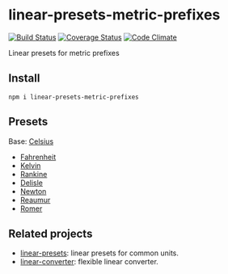 # linear-presets-metric-prefixes

[![Build Status](https://travis-ci.org/javiercejudo/linear-presets-metric-prefixes.svg)](https://travis-ci.org/javiercejudo/linear-presets-metric-prefixes)
[![Coverage Status](https://coveralls.io/repos/javiercejudo/linear-presets-metric-prefixes/badge.svg?branch=master)](https://coveralls.io/r/javiercejudo/linear-presets-metric-prefixes?branch=master)
[![Code Climate](https://codeclimate.com/github/javiercejudo/linear-presets-metric-prefixes/badges/gpa.svg)](https://codeclimate.com/github/javiercejudo/linear-presets-metric-prefixes)

Linear presets for metric prefixes

## Install

    npm i linear-presets-metric-prefixes

## Presets

Base: [Celsius](https://en.wikipedia.org/wiki/Celsius)

- [Fahrenheit](https://en.wikipedia.org/wiki/Fahrenheit)
- [Kelvin](https://en.wikipedia.org/wiki/Kelvin)
- [Rankine](https://en.wikipedia.org/wiki/Rankine_scale)
- [Delisle](https://en.wikipedia.org/wiki/Delisle_scale)
- [Newton](https://en.wikipedia.org/wiki/Newton_scale)
- [Reaumur](https://en.wikipedia.org/wiki/Réaumur_scale)
- [Romer](https://en.wikipedia.org/wiki/Rømer_scale)

## Related projects

- [linear-presets](https://github.com/javiercejudo/linear-presets): linear presets for common units.
- [linear-converter](https://github.com/javiercejudo/linear-converter): flexible linear converter.
